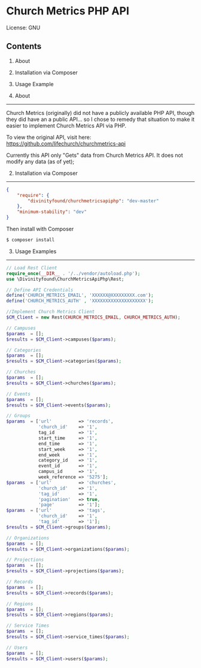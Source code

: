 Church Metrics PHP API
=================================================

License: GNU

Contents
--------
1. About
2. Installation via Composer
3. Usage Example

1. About
--------
Church Metrics (originally) did not have a publicly available PHP API, though they did have an a public API... so I chose to remedy that situation to make it easier to implement Church Metrics API via PHP.

To view the original API, visit here:
https://github.com/lifechurch/churchmetrics-api

Currently this API only "Gets" data from Church Metrics API. It does not modify any data (as of yet);

2. Installation via Composer
--------
```json
{
	"require": {
		"divinityfound/churchmetricsapiphp": "dev-master"
	},
	"minimum-stability": "dev"
}
```
Then install with Composer

```bash
$ composer install
```

3. Usage Examples
--------

```php
// Load Rest Client
require_once(__DIR__ . '/../vendor/autoload.php');
use \Divinityfound\ChurchMetricsApiPhp\Rest;

// Define API Credentials
define('CHURCH_METRICS_EMAIL', 'XXXXXX@XXXXXXXXX.com');
define('CHURCH_METRICS_AUTH' , 'XXXXXXXXXXXXXXXXXXXX');

//Implement Church Metrics Client
$CM_Client = new Rest(CHURCH_METRICS_EMAIL, CHURCH_METRICS_AUTH);

// Campuses
$params  = [];
$results = $CM_Client->campuses($params);

// Categories
$params  = [];
$results = $CM_Client->categories($params);

// Churches
$params  = [];
$results = $CM_Client->churches($params);

// Events
$params  = [];
$results = $CM_Client->events($params);

// Groups
$params  = ['url'          => 'records',
			'church_id'    => '1',
			tag_id         => '1',
			start_time     => '1',
			end_time       => '1',
			start_week     => '1',
			end_week       => '1',
			category_id    => '1',
			event_id       => '1',
			campus_id      => '1',
			week_reference => '5275'];
$params  = ['url'          => 'churches',
			'church_id'    => '1',
			'tag_id'       => '1',
			'pagination'   => true,
			'page'         => '1'];
$params  = ['url'          => 'tags',
			'church_id'    => '1',
			'tag_id'       => '1'];
$results = $CM_Client->groups($params);

// Organizations
$params  = [];
$results = $CM_Client->organizations($params);

// Projections
$params  = [];
$results = $CM_Client->projections($params);

// Records
$params  = [];
$results = $CM_Client->records($params);

// Regions
$params  = [];
$results = $CM_Client->regions($params);

// Service Times
$params  = [];
$results = $CM_Client->service_times($params);

// Users
$params  = [];
$results = $CM_Client->users($params);


```
